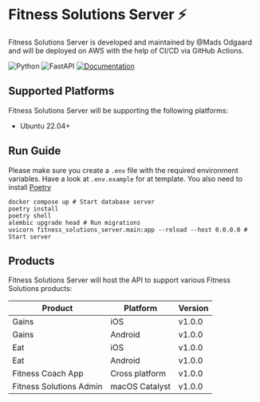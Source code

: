 # Fitness Solutions Server ⚡️

Fitness Solutions Server is developed and maintained by @Mads Odgaard and will be deployed on AWS with the help of CI/CD via GitHub Actions.

![Python](http://img.shields.io/badge/python-3.11.1-brightgreen.svg)
![FastAPI](http://img.shields.io/badge/fastapi-0.95.0-brightgreen.svg)
<a href="https://github.com/Fitness-Solutions/docs.git">
<img src="http://img.shields.io/badge/read_the-docs-2196f3.svg" alt="Documentation">
</a>

## Supported Platforms

Fitness Solutions Server will be supporting the following platforms:

- Ubuntu 22.04+

## Run Guide

Please make sure you create a `.env` file with the required environment variables.
Have a look at `.env.example` for at template. You also need to install [Poetry](https://python-poetry.org)

```
docker compose up # Start database server
poetry install
poetry shell
alembic upgrade head # Run migrations
uvicorn fitness_solutions_server.main:app --reload --host 0.0.0.0 # Start server
```

## Products

Fitness Solutions Server will host the API to support various Fitness Solutions products:

| Product                 | Platform       | Version |
| ----------------------- | -------------- | ------- |
| Gains                   | iOS            | v1.0.0  |
| Gains                   | Android        | v1.0.0  |
| Eat                     | iOS            | v1.0.0  |
| Eat                     | Android        | v1.0.0  |
| Fitness Coach App       | Cross platform | v1.0.0  |
| Fitness Solutions Admin | macOS Catalyst | v1.0.0  |
